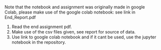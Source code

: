 Note that the notebook and assignment was originally made in google Colab, please make use of the google colab notebook: see link in End_Report.pdf

1. Read the end assignment pdf.
2. Make use of the csv files given, see report for source of data.
3. Use link to google colab notebook and if it cant be used, use the jupyter notebook in the repository.
